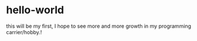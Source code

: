# hello-world
this will be my first, I hope to see more and more growth in my programming carrier/hobby.!
